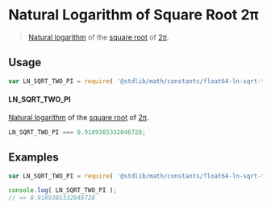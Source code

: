 # Natural Logarithm of Square Root 2π

> [Natural logarithm][ln] of the [square root][sqrt] of [2π][pi].

<section class="usage">

## Usage

``` javascript
var LN_SQRT_TWO_PI = require( '@stdlib/math/constants/float64-ln-sqrt-two-pi' );
```

#### LN_SQRT_TWO_PI

[Natural logarithm][ln] of the [square root][sqrt] of [2π][pi].

``` javascript
LN_SQRT_TWO_PI === 0.9189385332046728;
```

<!-- </usage> -->


<section class="examples">

## Examples

<!-- TODO: better example -->

``` javascript
var LN_SQRT_TWO_PI = require( '@stdlib/math/constants/float64-ln-sqrt-two-pi' );

console.log( LN_SQRT_TWO_PI );
// => 0.9189385332046728
```

<!-- </examples> -->


<section class="links">

<!-- FIXME: links -->

[pi]: https://github.com/const-io/pi
[ln]: https://github.com/math-io/ln
[sqrt]: https://github.com/math-io/sqrt

<!-- </links> -->
